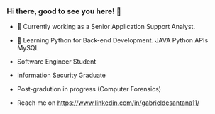 ### Hi there, good to see you here! 👋
- 🔭 Currently working as a Senior Application Support Analyst.
- 🌱 Learning Python for Back-end Development.
  JAVA
  Python
  APIs
  MySQL

- Software Engineer Student
- Information Security Graduate
- Post-gradution in progress (Computer Forensics)
-  Reach me on https://www.linkedin.com/in/gabrieldesantana11/

<!--
**Gabriel707/Gabriel707** is a ✨ _special_ ✨ repository because its `README.md` (this file) appears on your GitHub profile.

Here are some ideas to get you started:

- 🔭 I’m currently working as a Senior Application Management Analyst
- 🌱 I’m currently learning Python dor automation and Java for Backend Web-Development.
- 😄 Pronouns: He/Him

-->
